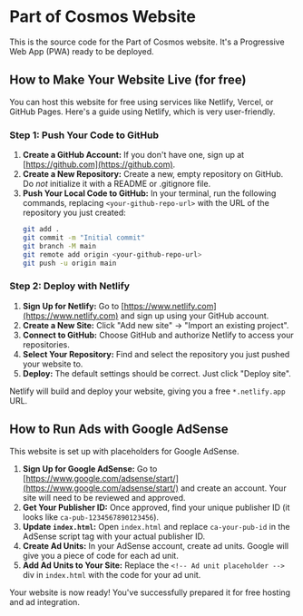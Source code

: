 # Part of Cosmos Website

This is the source code for the Part of Cosmos website. It's a Progressive Web App (PWA) ready to be deployed.

## How to Make Your Website Live (for free)

You can host this website for free using services like Netlify, Vercel, or GitHub Pages. Here's a guide using Netlify, which is very user-friendly.

### Step 1: Push Your Code to GitHub

1.  **Create a GitHub Account:** If you don't have one, sign up at [https://github.com](https://github.com).
2.  **Create a New Repository:** Create a new, empty repository on GitHub. Do *not* initialize it with a README or .gitignore file.
3.  **Push Your Local Code to GitHub:** In your terminal, run the following commands, replacing `<your-github-repo-url>` with the URL of the repository you just created:
    ```bash
    git add .
    git commit -m "Initial commit"
    git branch -M main
    git remote add origin <your-github-repo-url>
    git push -u origin main
    ```

### Step 2: Deploy with Netlify

1.  **Sign Up for Netlify:** Go to [https://www.netlify.com](https://www.netlify.com) and sign up using your GitHub account.
2.  **Create a New Site:** Click "Add new site" -> "Import an existing project".
3.  **Connect to GitHub:** Choose GitHub and authorize Netlify to access your repositories.
4.  **Select Your Repository:** Find and select the repository you just pushed your website to.
5.  **Deploy:** The default settings should be correct. Just click "Deploy site".

Netlify will build and deploy your website, giving you a free `*.netlify.app` URL.

## How to Run Ads with Google AdSense

This website is set up with placeholders for Google AdSense.

1.  **Sign Up for Google AdSense:** Go to [https://www.google.com/adsense/start/](https://www.google.com/adsense/start/) and create an account. Your site will need to be reviewed and approved.
2.  **Get Your Publisher ID:** Once approved, find your unique publisher ID (it looks like `ca-pub-1234567890123456`).
3.  **Update `index.html`:** Open `index.html` and replace `ca-your-pub-id` in the AdSense script tag with your actual publisher ID.
4.  **Create Ad Units:** In your AdSense account, create ad units. Google will give you a piece of code for each ad unit.
5.  **Add Ad Units to Your Site:** Replace the `<!-- Ad unit placeholder -->` div in `index.html` with the code for your ad unit.

Your website is now ready! You've successfully prepared it for free hosting and ad integration. 